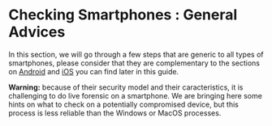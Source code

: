 # Checking Smartphones : General Advices

In this section, we will go through a few steps that are generic to all types of smartphones, please consider that they are complementary to the sections on [Android](android.md) and [iOS](ios.md) you can find later in this guide.

**Warning:** because of their security model and their caracteristics, it is challenging to do live forensic on a smartphone. We are bringing here some hints on what to check on a potentially compromised device, but this process is less reliable than the Windows or MacOS processes.
